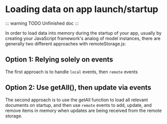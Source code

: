 # Loading data on app launch/startup

::: warning TODO
Unfinished doc
:::

In order to load data into memory during the startup of your app, usually by
creating your JavaScript framework's analog of model instances, there are
generally two different approaches with remoteStorage.js:

## Option 1: Relying solely on events

The first approach is to handle `local` events, then `remote` events

## Option 2: Use getAll(), then update via events

The second approach is to use the getAll function to load all relevant documents on
startup, and then use `remote` events to add, update, and remove items in memory when
updates are being received from the remote storage.
